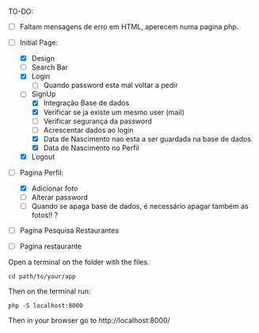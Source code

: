 TO-DO:
- [ ] Faltam mensagens de erro em HTML, aperecem numa pagina php. 
- [ ] Initial Page:
    - [X] Design
    - [ ] Search Bar
    - [X] Login
        - [ ] Quando password esta mal voltar a pedir
    - [ ] SignUp
        - [X] Integração Base de dados
        - [X] Verificar se ja existe um mesmo user (mail)
        - [ ] Verificar segurança da password
        - [ ] Acrescentar dados ao login 
        - [X] Data de Nascimento nao esta a ser guardada na base de dados
        - [X] Data de Nascimento no Perfil
    - [X] Logout
- [ ] Pagina Perfil:
    - [X] Adicionar foto
    - [ ] Alterar password
    - [ ] Quando se apaga base de dados, é necessário apagar também as fotos!! ?
- [ ] Pagina Pesquisa Restaurantes
- [ ] Pagina restaurante



Open a terminal on the folder with the files.

```
cd path/to/your/app
```
Then on the terminal run:

```
php -S localhost:8000
```

Then in your browser go to http://localhost:8000/
